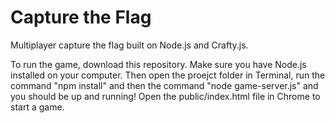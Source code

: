 Capture the Flag
================

Multiplayer capture the flag built on Node.js and Crafty.js.

To run the game, download this repository. Make sure you have Node.js installed on your computer. Then open the proejct folder in Terminal, run the command "npm install" and then the command "node game-server.js" and you should be up and running! Open the public/index.html file in Chrome to start a game.
